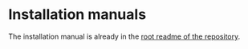 # Installation manuals

The installation manual is already in the [root readme of the repository](../../README.md).
